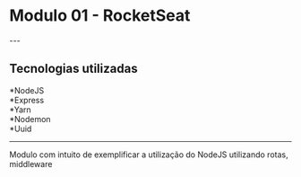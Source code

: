 <h1> Modulo 01 - RocketSeat </h1>
---

<h2> Tecnologias utilizadas</h2>

*NodeJS <br/>
*Express<br/>
*Yarn<br/>
*Nodemon<br/>
*Uuid<br/>

---
<p>Modulo com intuito de exemplificar a utilização do NodeJS utilizando rotas, middleware</p>